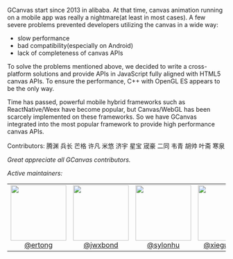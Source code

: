 GCanvas start since 2013 in alibaba. At that time, canvas animation running on a mobile app was really a nightmare(at least in most cases). A few severe problems prevented developers utilizing the canvas in a wide way:
- slow performance
- bad compatibility(especially on Android)
- lack of completeness of canvas APIs

To solve the problems mentioned above, we decided to write a cross-platform solutions and provide APIs in JavaScript fully aligned with HTML5 canvas APIs. To ensure the performance, C++ with OpenGL ES appears to be the only way.

Time has passed, powerful mobile hybrid frameworks such as ReactNative/Weex have become popular, but Canvas/WebGL has been scarcely implemented on these frameworks. So we have GCanvas integrated into the most popular framework to provide high performance canvas APIs.

Contributors:
腾渊 兵长 芒格 许凡 米悠 济宇 星宝 宬豪 二同 韦青 胡帅 叶斋 寒泉 [<I want my name appears here>]()

Great appreciate all GCanvas contributors.

Active maintainers:
<table>
  <tbody>
    <tr>
      <td align="center" valign="top">
        <img width="128" height="128" src="https://avatars3.githubusercontent.com/u/1937795?s=400&u=7814600b27a1270921892f44588f22754fa297d0&v=4">
        <br>
        <a href="https://github.com/fREEDtICE">@ertong</a>
      </td>
      <td align="center" valign="top">
        <img width="128" height="128" src="https://avatars0.githubusercontent.com/u/1164433?s=460&v=4">
        <br>
        <a href="https://github.com/jwxbond">@jwxbond</a>
      </td>
      <td align="center" valign="top">
        <img width="128" height="128" src="https://avatars0.githubusercontent.com/u/10558069?s=460&v=4">
        <br>
        <a href="https://github.com/sylonhu">@sylonhu</a>
      </td>
      <td align="center" valign="top">
        <img width="128" height="128" src="https://avatars1.githubusercontent.com/u/2938447?s=400&v=4">
        <br>
        <a href="https://github.com/xieguanglei">@xieguanglei</a>
      </td>
      <td align="center" valign="top">
        <img width="128" height="128" src="https://avatars2.githubusercontent.com/u/726566?s=400&v=4">
        <br>
        <a href="https://github.com/wintercn">@wintercn</a>
      </td>
     </tr>
  </tbody>
</table>
